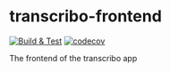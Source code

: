 # transcribo-frontend

[![Build & Test](https://github.com/DCC-BS/transcribo-frontend/actions/workflows/ci.yml/badge.svg)](https://github.com/DCC-BS/transcribo-frontend/actions/workflows/ci.yml)
[![codecov](https://codecov.io/gh/DCC-BS/transcribo-frontend/graph/badge.svg?token=BYAB6V1C8B)](https://codecov.io/gh/DCC-BS/transcribo-frontend)

The frontend of the transcribo app
